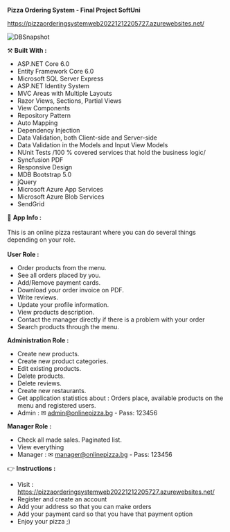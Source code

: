 <strong> Pizza Ordering System - Final Project SoftUni </strong>

https://pizzaorderingsystemweb20221212205727.azurewebsites.net/
  
![DBSnapshot](https://user-images.githubusercontent.com/86414839/207626479-44f5c26f-d83c-4b41-9b1c-e2dfc4a1b11d.png)

  ⚒️  <strong> Built With : </strong>
 - ASP.NET Core 6.0
 - Entity Framework Core 6.0
 - Microsoft SQL Server Express
 - ASP.NET Identity System
 - MVC Areas with Multiple Layouts
 - Razor Views, Sections, Partial Views
 - View Components
 - Repository Pattern
 - Auto Мapping
 - Dependency Injection
 - Data Validation, both Client-side and Server-side
 - Data Validation in the Models and Input View Models
 - NUnit Tests /100 % covered services that hold the business logic/
 - Syncfusion PDF
 - Responsive Design
 - MDB Bootstrap 5.0
 - jQuery
 - Microsoft Azure App Services
 - Microsoft Azure Blob Services
 - SendGrid

💬 <strong> App Info : </strong> \
 <br />
 This is an online pizza restaurant where you can do several things depending on your role.\
 <br />
  <strong> User Role :  </strong>
 - Order products from the menu.
 - See all orders placed by you.
 - Add/Remove payment cards.
 - Download your order invoice on PDF.
 - Write reviews.
 - Update your profile information.
 - View products description.
 - Contact the manager directly if there is a problem with your order
 - Search products through the menu.
 
  <strong> Administration Role : </strong>
 - Create new products.
 - Create new product categories.
 - Edit existing products.
 - Delete products.
 - Delete reviews.
 - Create new restaurants.
 - Get application statistics about : Orders place, available products on the menu and registered users.
 - Admin : ✉ admin@onlinepizza.bg - Pass: 123456  
 
 <strong> Manager Role : </strong>
 - Check all made sales. Paginated list.
 - View everything 
 - Manager : ✉ manager@onlinepizza.bg - Pass: 123456 

👉 <strong> Instructions : </strong>
 - Visit : https://pizzaorderingsystemweb20221212205727.azurewebsites.net/
 - Register and create an account
 - Add your address so that you can make orders
 - Add your payment card so that you have that payment option
 - Enjoy your pizza ;)


